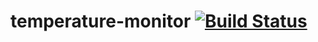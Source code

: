 # temperature-monitor [![Build Status](https://travis-ci.org/mlesniew/temperature-monitor.svg?branch=master)](https://travis-ci.org/mlesniew/temperature-monitor)
